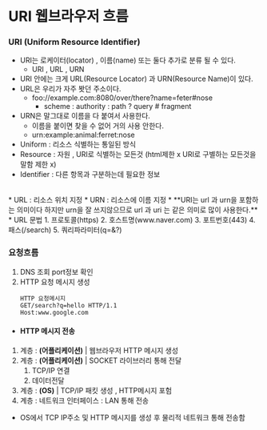 # URI 웹브라우저 흐름
### URI (Uniform Resource Identifier)
* URI는 로케이터(locator) , 이름(name) 또는 둘다 추가로 분류 될 수 있다.
  * URI , URL , URN
* URI 안에는 크게 URL(Resource Locator) 과 URN(Resource Name)이 있다.
* URL은 우리가 자주 봣던 주소이다.
  * foo://example.com:8080/over/there?name=feter#nose
    * scheme : authority : path ? query # fragment
* URN은 말그대로 이름을 다 붙여서 사용한다.
  * 이름을 붙이면 찾을 수 없어 거의 사용 안한다.
  * urn:example:animal:ferret:nose
* Uniform : 리소스 식별하는 통일된 방식
* Resource : 자원 , URI로 식별하는 모든것 (html제한 x URI로 구별하는 모든것을 말함 제한 x)
* Identifier : 다른 항목과 구분하는데 필요한 정보
<br>
* URL : 리소스 위치 지정
* URN : 리소스에 이름 지정
* **URI는 url 과 urn을 포함하는 의미이다 하지만 urn을 잘 쓰지않으므로 url 과 uri 는 같은 의미로 많이 사용한다.**
* URL 문법
  1. 프로토콜(https)
  2. 호스트명(www.naver.com)
  3. 포트번호(443)
  4. 패스(/search)
  5. 쿼리파라미터(q=&?)

### 요청흐름
1. DNS 조회 port정보 확인
2. HTTP 요청 메시지 생성
   ~~~
   HTTP 요청메시지
   GET/search?q=hello HTTP/1.1
   Host:www.google.com
   ~~~
   
* #### HTTP 메시지 전송
1. 계층 : **(어플리케이션)** | 웹브라우저 HTTP 메시지 생성  
2. 계층 : **(어플리케이션)** | SOCKET 라이브러리 통해 전달
   1. TCP/IP 연결 
   2. 데이터전달
3. 계층 : **(OS)** | TCP/IP 패킷 생성 , HTTP메시지 포험
4. 계층 : 네트워크 인터페이스 : LAN 통해 전송
* OS에서 TCP IP주소 및 HTTP 메시지를 생성 후 물리적 네트워크 통해 전송함